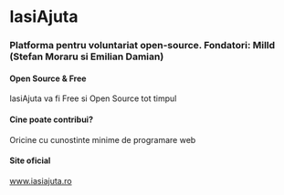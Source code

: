 # IasiAjuta
### Platforma pentru voluntariat open-source. Fondatori: Milld (Stefan Moraru si Emilian Damian)

#### Open Source & Free

IasiAjuta va fi Free si Open Source tot timpul

#### Cine poate contribui?

Oricine cu cunostinte minime de programare web

#### Site oficial

www.iasiajuta.ro

